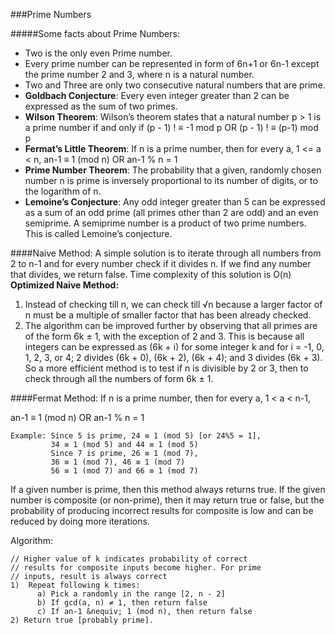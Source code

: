 ###Prime Numbers

#####Some facts about Prime Numbers:
- Two is the only even Prime number.
- Every prime number can be represented in form of 6n+1 or 6n-1 except the prime number 2 and 3, where n is a natural number.
- Two and Three are only two consecutive natural numbers that are prime.
- **Goldbach Conjecture**: Every even integer greater than 2 can be expressed as the sum of two primes.
- **Wilson Theorem**: Wilson’s theorem states that a natural number p > 1 is a prime number if and only if
(p - 1) ! ≡  -1   mod p 
OR  (p - 1) ! ≡  (p-1) mod p
- **Fermat’s Little Theorem**: If n is a prime number, then for every a, 1 <= a < n,
an-1 ≡ 1 (mod n)
OR 
an-1 % n = 1
- **Prime Number Theorem**: The probability that a given, randomly chosen number n is prime is inversely proportional to its number of digits, or to the logarithm of n.
- **Lemoine’s Conjecture**: Any odd integer greater than 5 can be expressed as a sum of an odd prime (all primes other than 2 are odd) and an even semiprime. A semiprime number is a product of two prime numbers. This is called Lemoine’s conjecture.


####Naive Method:
A simple solution is to iterate through all numbers from 2 to n-1 and for every number check if it divides n. If we find any number that divides, we return false. 
Time complexity of this solution is O(n)
**Optimized Naive Method:**
1. Instead of checking till n, we can check till √n because a larger factor of n must be a multiple of smaller factor that has been already checked.
2. The algorithm can be improved further by observing that all primes are of the form 6k ± 1, with the exception of 2 and 3. This is because all integers can be expressed as (6k + i) for some integer k and for i = -1, 0, 1, 2, 3, or 4; 2 divides (6k + 0), (6k + 2), (6k + 4); and 3 divides (6k + 3). So a more efficient method is to test if n is divisible by 2 or 3, then to check through all the numbers of form 6k ± 1.


####Fermat Method:
If n is a prime number, then for every a, 1 < a < n-1,

an-1 ≡ 1 (mod n)
OR 
an-1 % n = 1 
 
```
Example: Since 5 is prime, 24 ≡ 1 (mod 5) [or 24%5 = 1],
         34 ≡ 1 (mod 5) and 44 ≡ 1 (mod 5) 
         Since 7 is prime, 26 ≡ 1 (mod 7),
         36 ≡ 1 (mod 7), 46 ≡ 1 (mod 7) 
         56 ≡ 1 (mod 7) and 66 ≡ 1 (mod 7) 
```

If a given number is prime, then this method always returns true. If the given number is composite (or non-prime), then it may return true or false, but the probability of producing incorrect results for composite is low and can be reduced by doing more iterations.

Algorithm:
```
// Higher value of k indicates probability of correct
// results for composite inputs become higher. For prime
// inputs, result is always correct
1)  Repeat following k times:
      a) Pick a randomly in the range [2, n - 2]
      b) If gcd(a, n) ≠ 1, then return false
      c) If an-1 &nequiv; 1 (mod n), then return false
2) Return true [probably prime].
```
